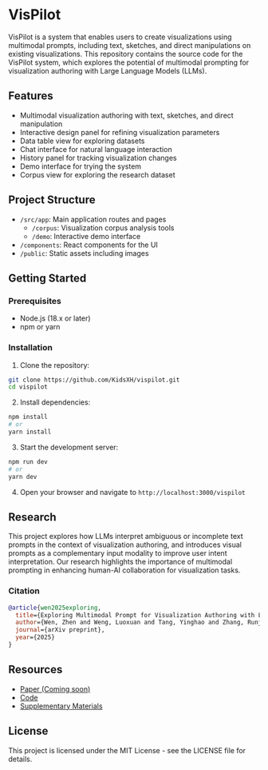 # VisPilot

VisPilot is a system that enables users to create visualizations using multimodal prompts, including text, sketches, and direct manipulations on existing visualizations. This repository contains the source code for the VisPilot system, which explores the potential of multimodal prompting for visualization authoring with Large Language Models (LLMs).

## Features

- Multimodal visualization authoring with text, sketches, and direct manipulation
- Interactive design panel for refining visualization parameters
- Data table view for exploring datasets
- Chat interface for natural language interaction
- History panel for tracking visualization changes
- Demo interface for trying the system
- Corpus view for exploring the research dataset

## Project Structure

- `/src/app`: Main application routes and pages
    - `/corpus`: Visualization corpus analysis tools
    - `/demo`: Interactive demo interface
- `/components`: React components for the UI
- `/public`: Static assets including images

## Getting Started

### Prerequisites

- Node.js (18.x or later)
- npm or yarn

### Installation

1. Clone the repository:
```bash
git clone https://github.com/KidsXH/vispilot.git
cd vispilot
```

2. Install dependencies:
```bash
npm install
# or
yarn install
```

3. Start the development server:
```bash
npm run dev
# or
yarn dev
```

4. Open your browser and navigate to `http://localhost:3000/vispilot`

## Research

This project explores how LLMs interpret ambiguous or incomplete text prompts in the context of visualization authoring, and introduces visual prompts as a complementary input modality to improve user intent interpretation. Our research highlights the importance of multimodal prompting in enhancing human-AI collaboration for visualization tasks.

### Citation

```bibtex
@article{wen2025exploring,
  title={Exploring Multimodal Prompt for Visualization Authoring with Large Language Models},
  author={Wen, Zhen and Weng, Luoxuan and Tang, Yinghao and Zhang, Runjin and Pan, Bo and Zhu, Minfeng and Chen, Wei},
  journal={arXiv preprint},
  year={2025}
}
```

## Resources

- [Paper (Coming soon)](undefined)
- [Code](https://github.com/KidsXH/vispilot)
- [Supplementary Materials](https://osf.io/2qrak)

## License

This project is licensed under the MIT License - see the LICENSE file for details.
